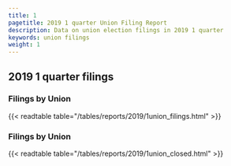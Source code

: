 ```yaml
---
title: 1
pagetitle: 2019 1 quarter Union Filing Report
description: Data on union election filings in 2019 1 quarter 
keywords: union filings
weight: 1
---
```


## 2019 1 quarter filings

### Filings by Union
{{< readtable table="/tables/reports/2019/1union_filings.html" >}}

### Filings by Union
{{< readtable table="/tables/reports/2019/1union_closed.html" >}}
